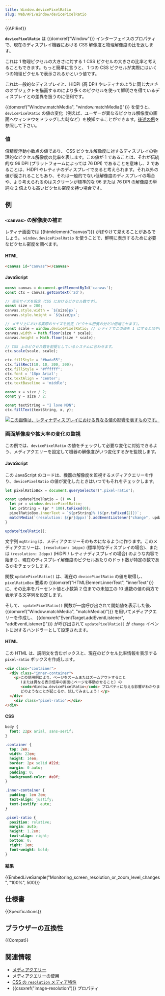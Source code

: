 ```yaml
---
title: Window.devicePixelRatio
slug: Web/API/Window/devicePixelRatio
---
```


{{APIRef}}

**`devicePixelRatio`** は {{domxref("Window")}} インターフェイスのプロパティで、現在のディスプレイ機器における CSS 解像度と物理解像度の比を返します。

これは 1 物理ピクセルの大きさに対する 1 CSS ピクセルの大きさの比率と考えることもできます。もっと簡単に言うと、 1 つの CSS ピクセルが実際にはいくつの物理ピクセルで表示されるかという値です。

これは一般的なディスプレイと、HiDPI (高 DPI) やレティナのように同じ大きさのオブジェクトを描画するのにより多くのピクセルを使って鮮明さを得ているディスプレイとの差異を扱うのに便利です。

{{domxref("Window.matchMedia", "window.matchMedia()")}} を使うと、`devicePixelRatio` の値の変化（例えば、ユーザーが異なるピクセル解像度の画面へウィンドウをドラッグした時など）を検知することができます。[後述の例](#画面解像度や拡大率の変化の監視)を参照して下さい。

### 値

倍精度浮動小数点の値であり、 CSS ピクセル解像度に対するディスプレイの物理的なピクセル解像度の比率を表します。この値が 1 であることは、それが伝統的な 96 DPI (プラットフォームによっては 76 DPI) であることを意味し、2 であることは、HiDPI やレティナのディスプレイであると考えられます。それ以外の値が返されることもあり、それは一般的でない低解像度のディスプレイの場合や、より考えられるのはスクリーンが標準的な 96 または 76 DPI の解像度の単純な 2 倍よりも高いピクセル密度を持つ場合です。

## 例

### `<canvas>` の解像度の補正

レティナ画面では {{htmlelement("canvas")}} がぼやけて見えることがあるでしょう。 `window.devicePixelRatio` を使うことで、鮮明に表示するために必要なピクセル密度を調べます。

#### HTML

```html
<canvas id="canvas"></canvas>
```

#### JavaScript

```js
const canvas = document.getElementById('canvas');
const ctx = canvas.getContext('2d');

// 表示サイズを設定（CSS におけるピクセル数です）。
const size = 200;
canvas.style.width = `${size}px`;
canvas.style.height = `${size}px`;

// メモリ上における実際のサイズを設定（ピクセル密度の分だけ倍増させます）。
const scale = window.devicePixelRatio; // レティナでこの値を 1 にするとぼやけた canvas になります
canvas.width = Math.floor(size * scale);
canvas.height = Math.floor(size * scale);

// CSS 上のピクセル数を前提としているシステムに合わせます。
ctx.scale(scale, scale);

ctx.fillStyle = "#bada55";
ctx.fillRect(10, 10, 300, 300);
ctx.fillStyle = "#ffffff";
ctx.font = '18px Arial';
ctx.textAlign = 'center';
ctx.textBaseline = 'middle';

const x = size / 2;
const y = size / 2;

const textString = "I love MDN";
ctx.fillText(textString, x, y);
```

[![この画像は、レティナディスプレイにおける異なる値の影響を表すものです。](devicepixelration_diff.jpg)](devicepixelration_diff.jpg)

### 画面解像度や拡大率の変化の監視

この例では、`devicePixelRatio` の値をチェックして必要な変化に対処できるよう、メディアクエリーを設定して機器の解像度がいつ変化するかを監視します。

#### JavaScript

この JavaScript のコードは、機器の解像度を監視するメディアクエリーを作り、`devicePixelRatio` の値が変化したときはいつでもそれをチェックします。

```js
let pixelRatioBox = document.querySelector(".pixel-ratio");

const updatePixelRatio = () => {
  let pr = window.devicePixelRatio;
  let prString = (pr * 100).toFixed(0);
  pixelRatioBox.innerText = `${prString}% (${pr.toFixed(2)})`;
  matchMedia(`(resolution: ${pr}dppx)`).addEventListener("change", updatePixelRatio, { once: true })
}

updatePixelRatio();
```

文字列 `mqString` は、メディアクエリーそのものになるように作ります。このメディアクエリーは、`(resolution: 1dppx)` (標準的なディスプレイの場合)、または `(resolution: 2dppx)` (HiDPI / レティナディスプレイの場合) のような内容で始まり、現在のディスプレイ解像度のピクセルあたりのドット数が特定の数であるかをチェックします。

関数 `updatePixelRatio()` は、現在の `devicePixelRatio` の値を取得し、`pixelRatioBox` 要素の {{domxref("HTMLElement.innerText", "innerText")}} に、その比率をパーセント値と小数第 2 位までの未加工の 10 進数の値の両方で表示する文字列を設定します。

そして、 `updatePixelRatio()` 関数が一度呼び出されて開始値を表示した後、 {{domxref("Window.matchMedia", "matchMedia()")}} を用いてメディアクエリーを作成し、 {{domxref("EventTarget.addEventListener", "addEventListener()")}} が呼び出されて `updatePixelRatio()` が `change` イベントに対するハンドラーとして設定されます。

#### HTML

この HTML は、説明文を含むボックスと、現在のピクセル比率情報を表示する `pixel-ratio` ボックスを作成します。

```html
<div class="container">
  <div class="inner-container">
    <p>この使用例により、ページをズームまたはズームアウトすること
       (または異なる表示倍率の画面にページを移動させること) の
       <code>Window.devicePixelRatio</code> プロパティに与える影響がわかります。
       どのようなことが起こるか、試してみましょう！</p>
  </div>
    <div class="pixel-ratio"></div>
</div>
```

#### CSS

```css
body {
  font: 22px arial, sans-serif;
}

.container {
  top: 2em;
  width: 22em;
  height: 14em;
  border: 2px solid #22d;
  margin: 0 auto;
  padding: 0;
  background-color: #a9f;
}

.inner-container {
  padding: 1em 2em;
  text-align: justify;
  text-justify: auto;
}

.pixel-ratio {
  position: relative;
  margin: auto;
  height: 1.2em;
  text-align: right;
  bottom: 0;
  right: 1em;
  font-weight: bold;
}
```

#### 結果

{{EmbedLiveSample("Monitoring_screen_resolution_or_zoom_level_changes", "100%", 500)}}

## 仕様書

{{Specifications}}

## ブラウザーの互換性

{{Compat}}

## 関連情報

- [メディアクエリー](/ja/docs/Web/CSS/Media_Queries)
- [メディアクエリーの使用](/ja/docs/Web/CSS/Media_Queries/Using_media_queries)
- [CSS の `resolution` メディア特性](/ja/docs/Web/CSS/@media/resolution)
- {{cssxref("image-resolution")}} プロパティ
